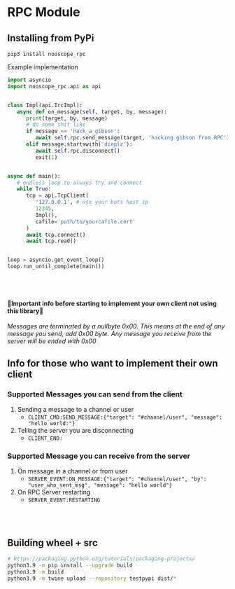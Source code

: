 # RPC Module

## Installing from PyPi

`pip3 install nooscope_rpc`


Example implementation

```python
import asyncio
import nooscope_rpc.api as api


class Impl(api.IrcImpl):
   async def on_message(self, target, by, message):
      print(target, by, message)
      # do some shit like
      if message == 'hack_a_gibson':
         await self.rpc.send_message(target, 'hacking gibson from RPC')
      elif message.startswith('dieplz'):
         await self.rpc.disconnect()
         exit(1)


async def main():
   # endless loop to always try and connect
   while True:
      tcp = api.TcpClient(
         '127.0.0.1', # use your bots host ip
         12345, 
         Impl(), 
         cafile='path/to/yourcafile.cert'
      )
      await tcp.connect()
      await tcp.read()


loop = asyncio.get_event_loop()
loop.run_until_complete(main())
```

<br/>
<br/>

#### 🚨Important info before starting to implement your own client not using this library🚨
*Messages are terminated by a nullbyte 0x00. 
This means at the end of any message you send, add 0x00 byte. Any message you 
receive from the server will be ended with 0x00*

## Info for those who want to implement their own client

### Supported Messages you can send from the client
1. Sending a message to a channel or user
   - `CLIENT_CMD:SEND_MESSAGE:{"target": "#channel/user", "message": "hello world:"}`
2. Telling the server you are disconnecting
   - `CLIENT_END:`

### Supported Message you can receive from the server
1. On message in a channel or from user
   - `SERVER_EVENT:ON_MESSAGE:{"target": "#channel/user", "by": "user_who_sent_msg", "message": "hello world"}`
2. On RPC Server restarting
   - `SERVER_EVENT:RESTARTING`


<br/>
<br/>

## Building wheel + src
```bash
# https://packaging.python.org/tutorials/packaging-projects/
python3.9 -m pip install --upgrade build
python3.9 -m build
python3.9 -m twine upload --repository testpypi dist/*
```